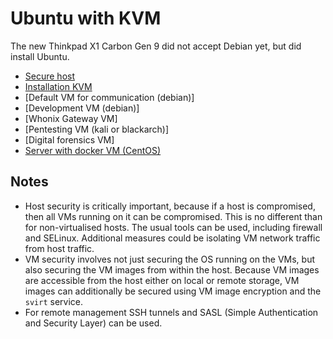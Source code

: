# Ubuntu with KVM

The new Thinkpad X1 Carbon Gen 9 did not accept Debian yet, but did install Ubuntu.

* [Secure host](../pc)
* [Installation KVM](Installation.md)
* [Default VM for communication (debian)]
* [Development VM (debian)]
* [Whonix Gateway VM]
* [Pentesting VM (kali or blackarch)]
* [Digital forensics VM]
* [Server with docker VM (CentOS)](Server-with-docker.md)

## Notes

* Host security is critically important, because if a host is compromised, then all VMs running on it can be compromised. This is no different than for non-virtualised hosts. The usual tools can be used, including firewall and SELinux. Additional measures could be isolating VM network traffic from host traffic. 
* VM security involves not just securing the OS running on the VMs, but also securing the VM images from within the host. Because VM images are accessible from the host either on local or remote storage, VM images can additionally be secured using VM image encryption and the `svirt` service.
* For remote management SSH tunnels and SASL (Simple Authentication and Security Layer) can be used.